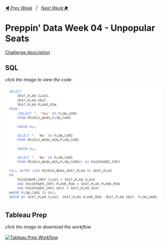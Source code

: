 <h6><a href="../Week_3/README.md">◀  Prev Week</a>&nbsp;&nbsp;&nbsp;|&nbsp;&nbsp;&nbsp;<a href="../Week_5/README.md">Next Week  ▶</a></h6>

# Preppin' Data Week 04 - Unpopular Seats

[Challenge description](https://preppindata.blogspot.com/2024/01/2024-week-4-unpopular-seats.html)

## SQL

<i>click the image to view the code</i><br>
<br>
<a href="Snowflake SQL.sql">
<img src="PD 2024 wk 4 SQL.png?raw=true" alt="SQL Code">
</a>

## Tableau Prep

<i>click the image to download the workflow</i><br>
<br>
<a href="Challenge 2024 week 4.tflx">
<img src="PD 2024 wk 4.png?raw=true" alt="Tableau Prep Workflow">
</a>
